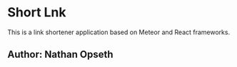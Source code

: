 # Short Lnk

This is a link shortener application based on Meteor and React frameworks.

## Author: Nathan Opseth
